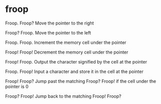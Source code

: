# froop

Froop. Froop?    Move the pointer to the right

Froop? Froop.    Move the pointer to the left

Froop. Froop.    Increment the memory cell under the pointer

Froop! Froop!    Decrement the memory cell under the pointer

Froop! Froop.    Output the character signified by the cell at the pointer

Froop. Froop!    Input a character and store it in the cell at the pointer

Froop! Froop?    Jump past the matching Froop? Froop! if the cell under the pointer is 0

Froop? Froop!    Jump back to the matching Froop! Froop?
